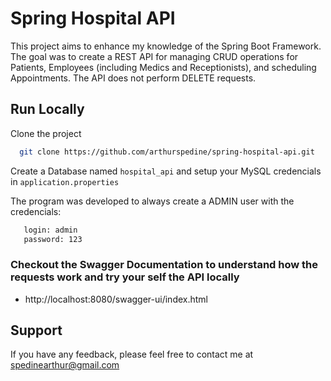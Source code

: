 # Spring Hospital API

This project aims to enhance my knowledge of the Spring Boot Framework. 
The goal was to create a REST API for managing CRUD operations for Patients, Employees (including Medics and Receptionists), and scheduling Appointments. The API does not perform DELETE requests.

## Run Locally

Clone the project

```bash
  git clone https://github.com/arthurspedine/spring-hospital-api.git
```

Create a Database named `hospital_api` and setup your MySQL credencials in `application.properties`

The program was developed to always create a ADMIN user with the credencials:
```bash
   login: admin
   password: 123
```

### Checkout the Swagger Documentation to understand how the requests work and try your self the API locally
- http://localhost:8080/swagger-ui/index.html

## Support

If you have any feedback, please feel free to contact me at spedinearthur@gmail.com